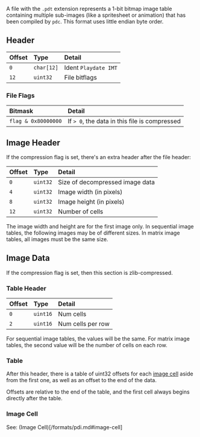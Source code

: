 A file with the `.pdt` extension represents a 1-bit bitmap image table containing multiple sub-images (like a spritesheet or animation) that has been compiled by `pdc`. This format uses little endian byte order.

## Header

| Offset | Type     | Detail |
|:-------|:---------|:-------|
| `0`    | `char[12]` | Ident `Playdate IMT` |
| `12`   | `uint32`   | File bitflags  |

### File Flags

| Bitmask             | Detail                                      |
|:--------------------|:--------------------------------------------|
| `flag & 0x80000000` | If `> 0`, the data in this file is compressed |

## Image Header

If the compression flag is set, there's an extra header after the file header:

| Offset | Type     | Detail |
|:-------|:---------|:--------------------------------|
| `0`    | `uint32`  | Size of decompressed image data |
| `4`    | `uint32`  | Image width (in pixels) |
| `8`    | `uint32`  | Image height (in pixels) |
| `12`   | `uint32`  | Number of cells |

The image width and height are for the first image only. In sequential image tables, the following images may be of
different sizes. In matrix image tables, all images must be the same size.

## Image Data

If the compression flag is set, then this section is zlib-compressed.

### Table Header

| Offset | Type    | Detail |
|:-------|:--------|:-------|
| `0`    | `uint16` | Num cells |
| `2`    | `uint16` | Num cells per row |

For sequential image tables, the values will be the same. For matrix image tables, the second value will be the number of cells on each row.

### Table

After this header, there is a table of uint32 offsets for each [image cell](#image-cell) aside from the first one, as well as an offset to the end of the data.

Offsets are relative to the end of the table, and the first cell always begins directly after the table.

### Image Cell

See: (Image Cell)[/formats/pdi.md#image-cell]